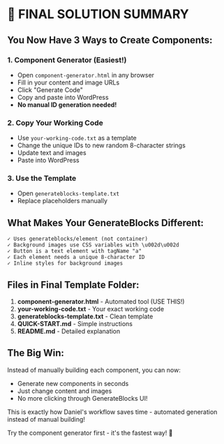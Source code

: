 # 🎯 FINAL SOLUTION SUMMARY

## You Now Have 3 Ways to Create Components:

### 1. Component Generator (Easiest!)
- Open `component-generator.html` in any browser
- Fill in your content and image URLs
- Click "Generate Code"
- Copy and paste into WordPress
- **No manual ID generation needed!**

### 2. Copy Your Working Code
- Use `your-working-code.txt` as a template
- Change the unique IDs to new random 8-character strings
- Update text and images
- Paste into WordPress

### 3. Use the Template
- Open `generateblocks-template.txt`
- Replace placeholders manually

## What Makes Your GenerateBlocks Different:

```
✓ Uses generateblocks/element (not container)
✓ Background images use CSS variables with \u002d\u002d
✓ Button is a text element with tagName "a"
✓ Each element needs a unique 8-character ID
✓ Inline styles for background images
```

## Files in Final Template Folder:

1. **component-generator.html** - Automated tool (USE THIS!)
2. **your-working-code.txt** - Your exact working code
3. **generateblocks-template.txt** - Clean template
4. **QUICK-START.md** - Simple instructions
5. **README.md** - Detailed explanation

## The Big Win:

Instead of manually building each component, you can now:
- Generate new components in seconds
- Just change content and images
- No more clicking through GenerateBlocks UI!

This is exactly how Daniel's workflow saves time - automated generation instead of manual building!

Try the component generator first - it's the fastest way! 🚀